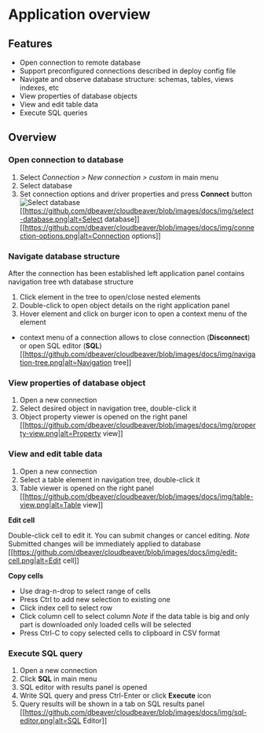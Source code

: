 # Application overview

## Features
* Open connection to remote database
* Support preconfigured connections described in deploy config file
* Navigate and observe database structure: schemas, tables, views indexes, etc
* View properties of database objects
* View and edit table data
* Execute SQL queries

## Overview

### Open connection to database
1. Select *Connection > New connection > custom* in main menu
2. Select database
3. Set connection options and driver properties and press **Connect** button
![Select database](https://github.com/dbeaver/cloudbeaver.wiki/blob/master/images/select-database.png)
[[https://github.com/dbeaver/cloudbeaver/blob/images/docs/img/select-database.png|alt=Select database]]
[[https://github.com/dbeaver/cloudbeaver/blob/images/docs/img/connection-options.png|alt=Connection options]]

### Navigate database structure
After the connection has been established left application panel contains navigation tree wth database structure
1. Click element in the tree to open/close nested elements
2. Double-click to open object details on the right application panel
3. Hover element and click on burger icon to open a context menu of the element
* context menu of a connection allows to close connection (**Disconnect**) or open SQL editor (**SQL**)
[[https://github.com/dbeaver/cloudbeaver/blob/images/docs/img/navigation-tree.png|alt=Navigation tree]]

### View properties of database object
1. Open a new connection
2. Select desired object in navigation tree, double-click it
3. Object property viewer is opened on the right panel
[[https://github.com/dbeaver/cloudbeaver/blob/images/docs/img/property-view.png|alt=Property view]]

### View and edit table data
1. Open a new connection
2. Select a table element in navigation tree, double-click it
3. Table viewer is opened on the right panel
[[https://github.com/dbeaver/cloudbeaver/blob/images/docs/img/table-view.png|alt=Table view]]

**Edit cell**

Double-click cell to edit it. You can submit changes or cancel editing.
*Note* Submitted changes will be immediately applied to database
[[https://github.com/dbeaver/cloudbeaver/blob/images/docs/img/edit-cell.png|alt=Edit cell]]

**Copy cells**
* Use drag-n-drop to select range of cells
* Press Ctrl to add new selection to existing one
* Click index cell to select row
* Click column cell to select column
*Note* if the  data table is big and only part is downloaded only loaded cells will be selected
* Press Ctrl-C to copy selected cells to clipboard in CSV format

### Execute SQL query
1. Open a new connection
2. Click **SQL** in main menu
3. SQL editor with results panel is opened
4. Write SQL query and press Ctrl-Enter or click **Execute** icon
5. Query results will be shown in a tab on SQL results panel
[[https://github.com/dbeaver/cloudbeaver/blob/images/docs/img/sql-editor.png|alt=SQL Editor]]


